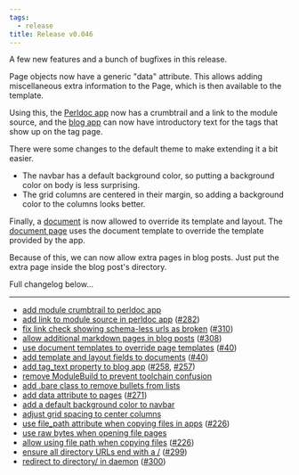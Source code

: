 ```yaml
---
tags:
  - release
title: Release v0.046
---
```


A few new features and a bunch of bugfixes in this release.

Page objects now have a generic "data" attribute. This allows adding miscellaneous
extra information to the Page, which is then available to the template.

Using this, the [Perldoc app](/pod/Statocles/App/Perldoc) now has a crumbtrail
and a link to the module source, and the [blog app](/pod/Statocles/App/Blog) can
now have introductory text for the tags that show up on the tag page.

There were some changes to the default theme to make extending it a bit easier.

* The navbar has a default background color, so putting a background color on
  body is less surprising.
* The grid columns are centered in their margin, so adding a background color
  to the columns looks better.

Finally, a [document](/pod/Statocles/Document) is now allowed to override its
template and layout. The [document page](/pod/Statocles/Page/Document) uses
the document template to override the template provided by the app.

Because of this, we can now allow extra pages in blog posts. Just put the extra page
inside the blog post's directory.

Full changelog below...

---

* [add module crumbtrail to perldoc app](https://github.com/preaction/Statocles/commit/53390e46cf1f78c80397c5537dd4ddacddee8cb7)
* [add link to module source in perldoc app](https://github.com/preaction/Statocles/commit/74fffb6e45f8e822eb45922c1b03e471a1bc3a90) ([#282](https://github.com/preaction/Statocles/issues/282))
* [fix link check showing schema-less urls as broken](https://github.com/preaction/Statocles/commit/cd8c18d92ed4dc231cd2e28e6b3f3de5552e7119) ([#310](https://github.com/preaction/Statocles/issues/310))
* [allow additional markdown pages in blog posts](https://github.com/preaction/Statocles/commit/0ca82131dfc9a76da5894b6ea24a560fdbc97e18) ([#308](https://github.com/preaction/Statocles/issues/308))
* [use document templates to override page templates](https://github.com/preaction/Statocles/commit/303c0a796193848dbb7bf8019ed770b9ac1eb4a4) ([#40](https://github.com/preaction/Statocles/issues/40))
* [add template and layout fields to documents](https://github.com/preaction/Statocles/commit/2b2fbf129f3124b6644d57dd93e82c33313a9ef4) ([#40](https://github.com/preaction/Statocles/issues/40))
* [add tag_text property to blog app](https://github.com/preaction/Statocles/commit/e23be13f39bf9d2d50d537a78075d80bb3c43050) ([#258](https://github.com/preaction/Statocles/issues/258), [#257](https://github.com/preaction/Statocles/issues/257))
* [remove ModuleBuild to prevent toolchain confusion](https://github.com/preaction/Statocles/commit/7aee8f70ca3efb08fc5b187ba0f0500de7813c0c)
* [add .bare class to remove bullets from lists](https://github.com/preaction/Statocles/commit/fe9bd8c38af55bbf2fcdfa0c99475a52c5adbcc8)
* [add data attribute to pages](https://github.com/preaction/Statocles/commit/c5683b560ee5b2d83fb62ced8d036cb01f16efaf) ([#271](https://github.com/preaction/Statocles/issues/271))
* [add a default background color to navbar](https://github.com/preaction/Statocles/commit/0e038a19710c0f42377dfc4929209ae16b6bc822)
* [adjust grid spacing to center columns](https://github.com/preaction/Statocles/commit/8fa054383f1db767c4a80fa2700b1d436e81e687)
* [use file_path attribute when copying files in apps](https://github.com/preaction/Statocles/commit/bf91cb67b693650313d5cc4d06ff4c6e769af7eb) ([#226](https://github.com/preaction/Statocles/issues/226))
* [use raw bytes when opening file pages](https://github.com/preaction/Statocles/commit/a7856d676ee33ea7b2c6f3c2181bbaa3249b0895)
* [allow using file path when copying files](https://github.com/preaction/Statocles/commit/01a37f01d2d314488f47ae24fb0217a8c1c0a67a) ([#226](https://github.com/preaction/Statocles/issues/226))
* [ensure all directory URLs end with a /](https://github.com/preaction/Statocles/commit/096e8f94994020c8a9f8aeb385bb996bb19f328f) ([#299](https://github.com/preaction/Statocles/issues/299))
* [redirect to directory/ in daemon](https://github.com/preaction/Statocles/commit/85809ee620f86cc4591383d25885164d59404428) ([#300](https://github.com/preaction/Statocles/issues/300))
